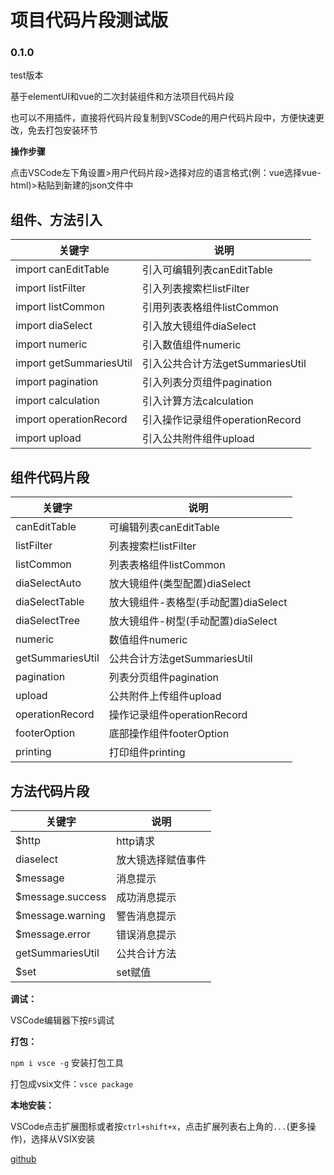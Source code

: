 # 项目代码片段测试版

### 0.1.0

test版本

基于elementUI和vue的二次封装组件和方法项目代码片段  

也可以不用插件，直接将代码片段复制到VSCode的用户代码片段中，方便快速更改，免去打包安装环节  

**操作步骤**  

点击VSCode左下角设置>用户代码片段>选择对应的语言格式(例：vue选择vue-html)>粘贴到新建的json文件中

## 组件、方法引入  

| 关键字 | 说明 |
| --- | --- |
| import canEditTable | 引入可编辑列表canEditTable |
| import listFilter | 引入列表搜索栏listFilter |
| import listCommon | 引用列表表格组件listCommon |
| import diaSelect | 引入放大镜组件diaSelect |
| import numeric | 引入数值组件numeric |
| import getSummariesUtil | 引入公共合计方法getSummariesUtil |
| import pagination | 引入列表分页组件pagination |
| import calculation | 引入计算方法calculation |
| import operationRecord | 引入操作记录组件operationRecord |
| import upload | 引入公共附件组件upload |

## 组件代码片段  

| 关键字 | 说明 |
| --- | --- |
| canEditTable  | 可编辑列表canEditTable |
| listFilter | 列表搜索栏listFilter |
| listCommon | 列表表格组件listCommon |
| diaSelectAuto | 放大镜组件(类型配置)diaSelect |
| diaSelectTable | 放大镜组件-表格型(手动配置)diaSelect |
| diaSelectTree | 放大镜组件-树型(手动配置)diaSelect |
| numeric | 数值组件numeric |
| getSummariesUtil | 公共合计方法getSummariesUtil |
| pagination | 列表分页组件pagination |
| upload | 公共附件上传组件upload |
| operationRecord | 操作记录组件operationRecord |
| footerOption | 底部操作组件footerOption |
| printing | 打印组件printing |

## 方法代码片段  

| 关键字 | 说明 |
| --- | --- |
| $http  | http请求 |
| diaselect | 放大镜选择赋值事件 |
| $message | 消息提示 |
| $message.success | 成功消息提示 |
| $message.warning | 警告消息提示 |
| $message.error | 错误消息提示 |
| getSummariesUtil | 公共合计方法 |
| $set | set赋值 |  

**调试：**  

VSCode编辑器下按`F5`调试  

**打包：**  

`npm i vsce -g` 安装打包工具  

打包成vsix文件：`vsce package`

**本地安装：**

VSCode点击扩展图标或者按`ctrl+shift+x`，点击扩展列表右上角的`...`(更多操作)，选择从VSIX安装

[github](https://github.com/zjy012110/vsco-dome)

